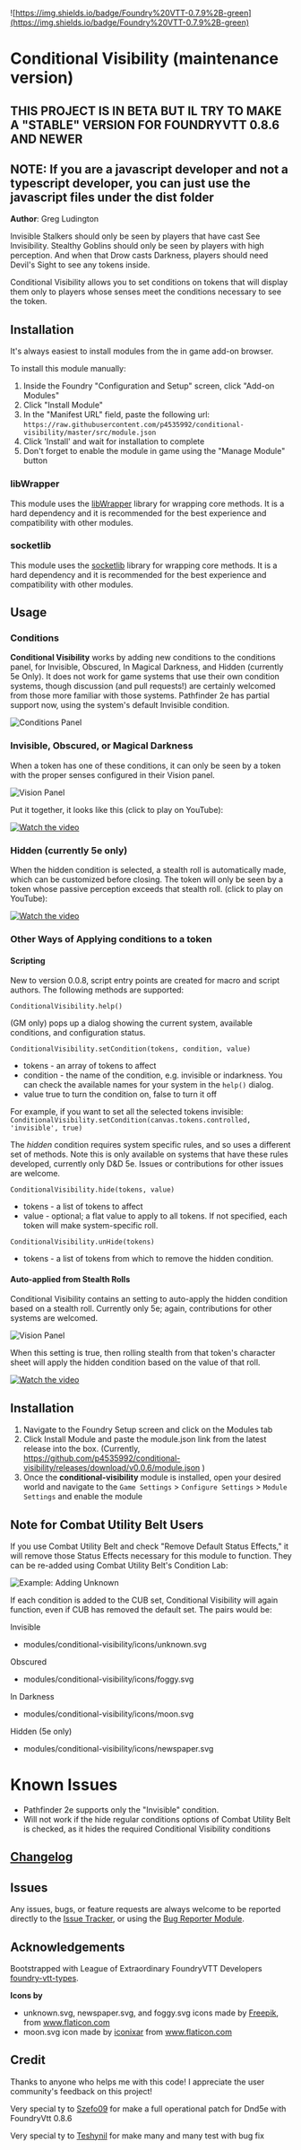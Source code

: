 ![https://img.shields.io/badge/Foundry%20VTT-0.7.9%2B-green](https://img.shields.io/badge/Foundry%20VTT-0.7.9%2B-green)

# Conditional Visibility (maintenance version) 

## THIS PROJECT IS IN BETA BUT IL TRY TO MAKE A "STABLE" VERSION FOR FOUNDRYVTT 0.8.6 AND NEWER

## NOTE: If you are a javascript developer and not a typescript developer, you can just use the javascript files under the dist folder

**Author**: Greg Ludington

Invisible Stalkers should only be seen by players that have cast See Invisibility.  Stealthy Goblins should only be seen by players with high perception.
And when that Drow casts Darkness, players should need Devil's Sight to see any tokens inside.

Conditional Visibility allows you to set conditions on tokens that will display them only to players whose senses meet the conditions necessary to see
the token.

## Installation

It's always easiest to install modules from the in game add-on browser.

To install this module manually:
1.  Inside the Foundry "Configuration and Setup" screen, click "Add-on Modules"
2.  Click "Install Module"
3.  In the "Manifest URL" field, paste the following url:
`https://raw.githubusercontent.com/p4535992/conditional-visibility/master/src/module.json`
4.  Click 'Install' and wait for installation to complete
5.  Don't forget to enable the module in game using the "Manage Module" button

### libWrapper

This module uses the [libWrapper](https://github.com/ruipin/fvtt-lib-wrapper) library for wrapping core methods. It is a hard dependency and it is recommended for the best experience and compatibility with other modules.

### socketlib

This module uses the [socketlib](https://github.com/manuelVo/foundryvtt-socketlib) library for wrapping core methods. It is a hard dependency and it is recommended for the best experience and compatibility with other modules.

## Usage

### Conditions

**Conditional Visibility** works by adding new conditions to the conditions panel, for Invisible, Obscured, In Magical Darkness, and Hidden (currently 5e Only).
It does not work for game systems that use their own condition systems, though discussion (and pull requests!) are certainly welcomed
from those more familiar with those systems.  Pathfinder 2e has partial support now, using the system's default Invisible condition.

![Conditions Panel](./support/conditions.png)

### Invisible, Obscured, or Magical Darkness

When a token has one of these conditions, it can only be seen by a token with the proper senses configured in their Vision panel.

![Vision Panel](./support/visionControls.png)

Put it together, it looks like this (click to play on YouTube):

[![Watch the video](https://img.youtube.com/vi/IlgjHmSAsww/hqdefault.jpg)](https://youtu.be/IlgjHmSAsww)

### Hidden (currently 5e only)

When the hidden condition is selected, a stealth roll is automatically made, which can be customized before closing.  The token will only be seen by a token whose passive perception
exceeds that stealth roll. (click to play on YouTube):

[![Watch the video](https://img.youtube.com/vi/pYay4fRlnu4/hqdefault.jpg)](https://youtu.be/pYay4fRlnu4)

### Other Ways of Applying conditions to a token

#### Scripting

New to version 0.0.8, script entry points are created for macro and script authors.  The following methods are supported:

`ConditionalVisibility.help()`

(GM only) pops up a dialog showing the current system, available conditions, and configuration status.

`ConditionalVisibility.setCondition(tokens, condition, value)`

* tokens - an array of tokens to affect
* condition - the name of the condition, e.g. invisible or indarkness.  You can check the available names for your system in the `help()` dialog.
* value true to turn the condition on, false to turn it off

For example, if you want to set all the selected tokens invisible:
`ConditionalVisibility.setCondition(canvas.tokens.controlled, 'invisible', true)`

The *hidden* condition requires system specific rules, and so uses a different set of methods.  Note this is only available on systems that have these rules developed, currently only D&D 5e.  Issues or contributions for other issues are welcome.

`ConditionalVisibility.hide(tokens, value)`
* tokens - a list of tokens to affect
* value - optional; a flat value to apply to all tokens.  If not specified, each token will make system-specific roll.

`ConditionalVisibility.unHide(tokens)`
* tokens - a list of tokens from which to remove the hidden condition. 

#### Auto-applied from Stealth Rolls

Conditional Visibility contains an setting to auto-apply the hidden condition based on a stealth roll.  Currently only 5e; again, contributions for other systems are welcomed.

![Vision Panel](./support/autoStealth.png)

When this setting is true, then rolling stealth from that token's character sheet will apply the hidden condition based on the value of that roll.

[![Watch the video](https://img.youtube.com/vi/U308ksxblZU/hqdefault.jpg)](https://youtu.be/U308ksxblZU)

## Installation

1. Navigate to the Foundry Setup screen and click on the Modules tab
2. Click Install Module and paste the module.json link from the latest release into the box.  (Currently, https://github.com/p4535992/conditional-visibility/releases/download/v0.0.6/module.json )
3. Once the **conditional-visibility** module is installed, open your desired world and navigate to the `Game Settings` > `Configure Settings` > `Module Settings` and enable the module

## Note for Combat Utility Belt Users
If you use Combat Utility Belt and check "Remove Default Status Effects," it will remove those Status Effects necessary for this module to function.  They can be re-added using Combat Utility Belt's Condition Lab:

![Example: Adding Unknown](https://user-images.githubusercontent.com/87745/95407444-06d6a880-08eb-11eb-9478-6401fc1d02f8.png)

If each condition is added to the CUB set, Conditional Visibility will again function, even if CUB has removed the default set.  The pairs would be:

Invisible

* modules/conditional-visibility/icons/unknown.svg

Obscured

* modules/conditional-visibility/icons/foggy.svg

In Darkness

* modules/conditional-visibility/icons/moon.svg

Hidden (5e only)

* modules/conditional-visibility/icons/newspaper.svg

# Known Issues

* Pathfinder 2e supports only the "Invisible" condition.
* Will not work if the hide regular conditions options of Combat Utility Belt is checked, as it hides the required Conditional Visibility conditions

## [Changelog](./CHANGELOG.md)

## Issues

Any issues, bugs, or feature requests are always welcome to be reported directly to the [Issue Tracker](https://github.com/p4535992/conditional-visibility/issues ), or using the [Bug Reporter Module](https://foundryvtt.com/packages/bug-reporter/).

## Acknowledgements

Bootstrapped with League of Extraordinary FoundryVTT Developers  [foundry-vtt-types](https://github.com/League-of-Foundry-Developers/foundry-vtt-types).

**Icons by**

* unknown.svg, newspaper.svg, and foggy.svg icons made by <a href="https://www.flaticon.com/authors/freepik" title="Freepik">Freepik</a>, from <a href="https://www.flaticon.com/" title="Flaticon"> www.flaticon.com</a>
* moon.svg icon made by <a href="https://www.flaticon.com/authors/iconixar" title="iconixar">iconixar</a> from <a href="https://www.flaticon.com/" title="Flaticon"> www.flaticon.com</a>

## Credit

Thanks to anyone who helps me with this code! I appreciate the user community's feedback on this project!

Very special ty to [Szefo09](https://github.com/szefo09) for make a full operational patch for Dnd5e with FoundryVtt 0.8.6

Very special ty to [Teshynil](https://github.com/Teshynil) for make many and many test with bug fix
